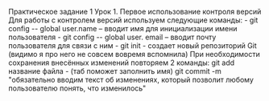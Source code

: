 Практическое задание 1
Урок 1. Первое использование контроля версий
Для работы с контролем версий используем следующие команды: 
    - git config -- global user.name – вводит имя для инициализации имени пользователя
    - git config -- global user. email – вводит почту пользователя для связи с ним 
    - git init - создает новый репозиторий Git (видимо я про него не совсем вовремя вспомнила)
При необходимости сохранения внесённых изменений повторяем 2 команды:
    git add название файла - (таб поможет заполнить имя)
    git commit -m "обязательно вводим текст об изменениях, который позволит любому пользователю понять, что изменилось" 
